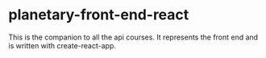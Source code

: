 # planetary-front-end-react
This is the companion to all the api courses.  It represents the front end and is written with create-react-app.
